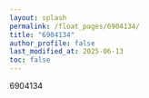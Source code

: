 ```yaml
---
layout: splash
permalink: /float_pages/6904134/
title: "6904134"
author_profile: false
last_modified_at: 2025-06-13
toc: false
---
```

 
6904134
